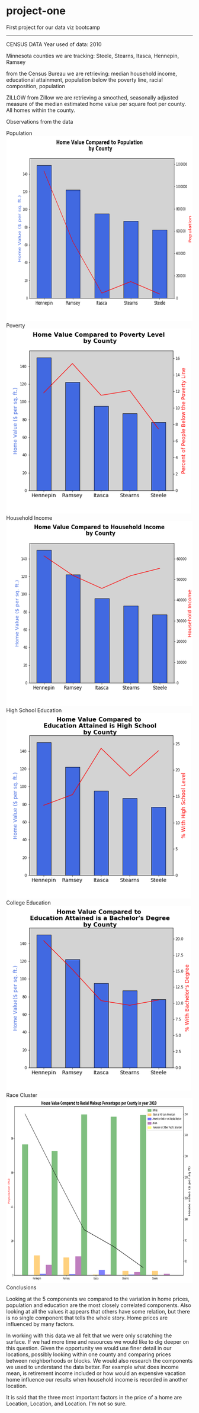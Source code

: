 # project-one
First project for our data viz bootcamp

----------------------------------------------------------------------------------------------------
CENSUS DATA
Year used of data: 2010

Minnesota counties we are tracking: Steele, Stearns, Itasca, Hennepin, Ramsey

from the Census Bureau we are retrieving: median household income, educational attainment, population below the poverty line, racial composition, population

ZILLOW
from Zillow we are retrieving a smoothed, seasonally adjusted measure of the median estimated home value per square foot per county. All homes within the county.

Observations from the data

Population
<br>
<img height="500" src="https://github.com/pogomike/project-one/blob/master/Output/home_val_population.png" />
<br>
Poverty
<br>
<img height="500" src="https://github.com/pogomike/project-one/blob/master/Output/home_val_poverty2.png" />
<br>
Household Income
<br>
<img height="500" src="https://github.com/pogomike/project-one/blob/master/Output/Household_Income.png" />
<br>
High School Education
<br>
<img height="500" src="https://github.com/pogomike/project-one/blob/master/Output/High_School.png" />
<br>
College Education
<br>
<img height="500" src="https://github.com/pogomike/project-one/blob/master/Output/Bachelor_Degree.png" />
<br>
Race Cluster
<br>
<img height="500" src="https://github.com/pogomike/project-one/blob/master/Output/racecluster.png" />
<br>
Conclusions

Looking at the 5 components we compared to the variation in home prices, population and education are the most closely correlated components. Also looking at all the values it appears that others have some relation, but there is no single component that tells the whole story. Home prices are influenced by many factors.

In working with this data we all felt that we were only scratching the surface. If we had more time and resources we would like to dig deeper on this question. Given the opportunity we would use finer detail in our locations, possibly looking within one county and comparing prices between neighborhoods or blocks. We would also research the components we used to understand the data better. For example what does income mean, is retirement income included or how would an expensive vacation home influence our results when household income is recorded in another location. 

It is said that the three most important factors in the price of a home are Location, Location, and Location. I'm not so sure.
